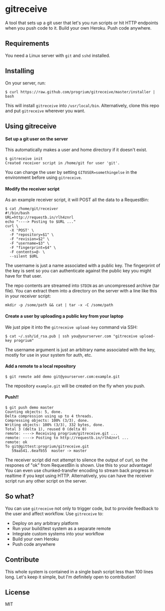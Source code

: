 gitreceive
==========

A tool that sets up a git user that let's you run scripts or hit HTTP
endpoints when you push code to it. Build your own Heroku. Push code
anywhere.

## Requirements

You need a Linux server with `git` and `sshd` installed.

## Installing

On your server, run:

    $ curl https://raw.github.com/progrium/gitreceive/master/installer | bash

This will install `gitreceive` into `/usr/local/bin`. Alternatively,
clone this repo and put `gitreceive` wherever you want.

## Using gitreceive

#### Set up a git user on the server

This automatically makes a user and home directory if it doesn't exist. 

    $ gitreceive init
    Created receiver script in /home/git for user 'git'.

You can change the user by setting `GITUSER=somethingelse` in the
environment before using `gitreceive`.

#### Modify the receiver script

As an example receiver script, it will POST all the data to a RequestBin:

    $ cat /home/git/receiver
    #!/bin/bash
    URL=http://requestb.in/rlh4znrl
    echo "----> Posting to $URL ..."
    curl \
      -X 'POST' \
      -F "repository=$1" \
      -F "revision=$2" \
      -F "username=$3" \
      -F "fingerprint=$4" \
      -F contents=@- \
      --silent $URL
    
The username is just a name associated with a public key. The
fingerprint of the key is sent so you can authenticate against the
public key you might have for that user. 

The repo contents are streamed into `STDIN` as an uncompressed archive (tar file). You can extract them into a directory on the server with a line like this in your receiver script:

    mkdir -p /some/path && cat | tar -x -C /some/path


#### Create a user by uploading a public key from your laptop

We just pipe it into the `gitreceive upload-key` command via SSH:

    $ cat ~/.ssh/id_rsa.pub | ssh you@yourserver.com "gitreceive upload-key progrium"

The username argument is just an arbitrary name associated with the key, mostly
for use in your system for auth, etc.

#### Add a remote to a local repository

    $ git remote add demo git@yourserver.com:example.git

The repository `example.git` will be created on the fly when you push.

#### Push!!

    $ git push demo master
    Counting objects: 5, done.
    Delta compression using up to 4 threads.
    Compressing objects: 100% (3/3), done.
    Writing objects: 100% (3/3), 332 bytes, done.
    Total 3 (delta 1), reused 0 (delta 0)
    remote: ----> Receiving progrium/gitreceive.git ... 
    remote: ----> Posting to http://requestb.in/rlh4znrl ...
    remote: ok
    To git@gittest:progrium/gitreceive.git
       59aa541..6eafb55  master -> master

The receiver script did not attempt to silence the output of curl, so
the respones of "ok" from RequestBin is shown. Use this to your
advantage! You can even use chunked-transfer encoding to stream back
progress in realtime if you kept using HTTP. Alternatively, you can have the
receiver script run any other script on the server.

## So what?

You can use `gitreceive` not only to trigger code, but to provide
feedback to the user and affect workflow. Use `gitreceive` to:

* Deploy on any arbitrary platform
* Run your build/test system as a separate remote
* Integrate custom systems into your workflow
* Build your own Heroku
* Push code anywhere

## Contribute

This whole system is contained in a single bash script less than 100
lines long. Let's keep it simple, but I'm definitely open to contribution!

## License

MIT
